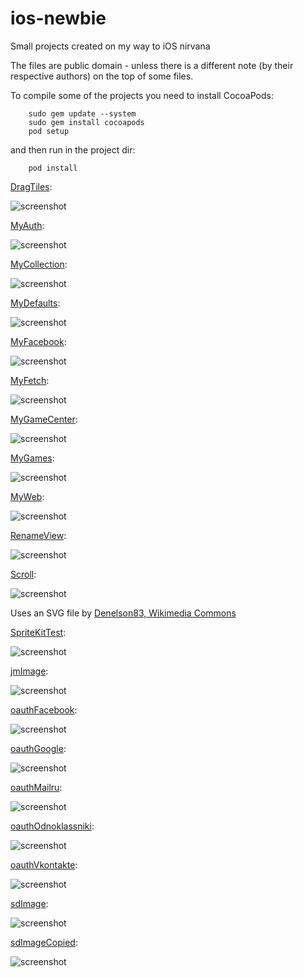 ios-newbie
==========

Small projects created on my way to iOS nirvana

The files are public domain - unless there is a different note (by their respective authors) on the top of some files.

To compile some of the projects you need to install CocoaPods:

        sudo gem update --system
        sudo gem install cocoapods
        pod setup

and then run in the project dir:

        pod install

[DragTiles](https://github.com/afarber/ios-newbie/tree/master/DragTiles):

![screenshot](https://raw.github.com/afarber/ios-newbie/master/DragTiles/screenshot.png)

[MyAuth](https://github.com/afarber/ios-newbie/tree/master/MyAuth):

![screenshot](https://raw.github.com/afarber/ios-newbie/master/MyAuth/screenshot.png)

[MyCollection](https://github.com/afarber/ios-newbie/tree/master/MyCollection):

![screenshot](https://raw.github.com/afarber/ios-newbie/master/MyCollection/screenshot.png)

[MyDefaults](https://github.com/afarber/ios-newbie/tree/master/MyDefaults):

![screenshot](https://raw.github.com/afarber/ios-newbie/master/MyDefaults/screenshot.png)

[MyFacebook](https://github.com/afarber/ios-newbie/tree/master/MyFacebook):

![screenshot](https://raw.github.com/afarber/ios-newbie/master/MyFacebook/screenshot.png)

[MyFetch](https://github.com/afarber/ios-newbie/tree/master/MyFetch):

![screenshot](https://raw.github.com/afarber/ios-newbie/master/MyFetch/screenshot.png)

[MyGameCenter](https://github.com/afarber/ios-newbie/tree/master/MyGameCenter):

![screenshot](https://raw.github.com/afarber/ios-newbie/master/MyGameCenter/screenshot.png)

[MyGames](https://github.com/afarber/ios-newbie/tree/master/MyGames):

![screenshot](https://raw.github.com/afarber/ios-newbie/master/MyGames/screenshot.png)

[MyWeb](https://github.com/afarber/ios-newbie/tree/master/MyWeb):

![screenshot](https://raw.github.com/afarber/ios-newbie/master/MyWeb/screenshot.png)

[RenameView](https://github.com/afarber/ios-newbie/tree/master/RenameView):

![screenshot](https://raw.github.com/afarber/ios-newbie/master/RenameView/screenshot.png)

[Scroll](https://github.com/afarber/ios-newbie/tree/master/Scroll):

![screenshot](https://raw.github.com/afarber/ios-newbie/master/Scroll/screenshot.png)

Uses an SVG file by 
[Denelson83, Wikimedia Commons](http://en.wikipedia.org/wiki/File:Blank_Scrabble_board_with_coordinates.svg)

[SpriteKitTest](https://github.com/afarber/ios-newbie/tree/master/SpriteKitTest):

![screenshot](https://raw.github.com/afarber/ios-newbie/master/SpriteKitTest/screenshot.png)

[jmImage](https://github.com/afarber/ios-newbie/tree/master/jmImage):

![screenshot](https://raw.github.com/afarber/ios-newbie/master/jmImage/screenshot.png)

[oauthFacebook](https://github.com/afarber/ios-newbie/tree/master/oauthFacebook):

![screenshot](https://raw.github.com/afarber/ios-newbie/master/oauthFacebook/screenshot.png)

[oauthGoogle](https://github.com/afarber/ios-newbie/tree/master/oauthGoogle):

![screenshot](https://raw.github.com/afarber/ios-newbie/master/oauthGoogle/screenshot.png)

[oauthMailru](https://github.com/afarber/ios-newbie/tree/master/oauthMailru):

![screenshot](https://raw.github.com/afarber/ios-newbie/master/oauthMailru/screenshot.png)

[oauthOdnoklassniki](https://github.com/afarber/ios-newbie/tree/master/oauthOdnoklassniki):

![screenshot](https://raw.github.com/afarber/ios-newbie/master/oauthOdnoklassniki/screenshot.png)

[oauthVkontakte](https://github.com/afarber/ios-newbie/tree/master/oauthVkontakte):

![screenshot](https://raw.github.com/afarber/ios-newbie/master/oauthVkontakte/screenshot.png)

[sdImage](https://github.com/afarber/ios-newbie/tree/master/sdImage):

![screenshot](https://raw.github.com/afarber/ios-newbie/master/sdImage/screenshot.png)

[sdImageCopied](https://github.com/afarber/ios-newbie/tree/master/sdImageCopied):

![screenshot](https://raw.github.com/afarber/ios-newbie/master/sdImageCopied/screenshot.png)


